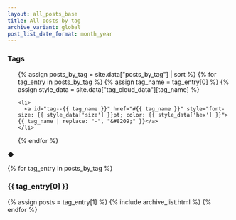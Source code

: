 ```yaml
---
layout: all_posts_base
title: All posts by tag
archive_variant: global
post_list_date_format: month_year
---
```


<h3>Tags</h3>

<ul id="tag_cloud">
  {% assign posts_by_tag = site.data["posts_by_tag"] | sort %}
  {% for tag_entry in posts_by_tag %}
    {% assign tag_name = tag_entry[0] %}
    {% assign style_data = site.data["tag_cloud_data"][tag_name] %}

    <li>
      <a id="tag--{{ tag_name }}" href="#{{ tag_name }}" style="font-size: {{ style_data['size'] }}pt; color: {{ style_data['hex'] }}">{{ tag_name | replace: "-", "&#8209;" }}</a>
    </li>
  {% endfor %}
</ul>

<div class="post__separator" aria-hidden="true">&#9670;</div>

{% for tag_entry in posts_by_tag %}
  <h3 id="{{ tag_entry[0] }}">{{ tag_entry[0] }}</h3>

  {% assign posts = tag_entry[1] %}
  {% include archive_list.html %}
{% endfor %}
